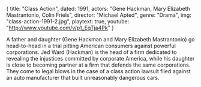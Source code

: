 {
  title: "Class Action",
  dated: 1991,
  actors: "Gene Hackman, Mary Elizabeth Mastrantonio, Colin Friels",
  director: "Michael Apted",
  genre: "Drama",
  img: "class-action-1991-2.jpg",
  playtext: true,
  youtube: "http://www.youtube.com/v/p1_EqTja4Pk"
}

A father and daughter (Gene Hackman and Mary Elizabeth Mastrantonio) go head-to-head in a trial pitting American consumers against powerful corporations. Jed Ward (Hackman) is the head of a firm dedicated to revealing the injustices committed by corporate America, while his daughter is close to becoming partner at a firm that defends the same corporations. They come to legal blows in the case of a class action lawsuit filed against an auto manufacturer that built unreasonably dangerous cars.  
